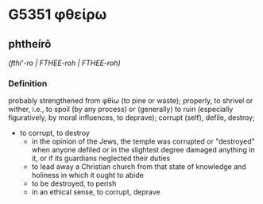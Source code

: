 # G5351 φθείρω

## phtheírō

_(fthi'-ro | FTHEE-roh | FTHEE-roh)_

### Definition

probably strengthened from φθίω (to pine or waste); properly, to shrivel or wither, i.e., to spoil (by any process) or (generally) to ruin (especially figuratively, by moral influences, to deprave); corrupt (self), defile, destroy; 

- to corrupt, to destroy
  - in the opinion of the Jews, the temple was corrupted or &quot;destroyed&quot; when anyone defiled or in the slightest degree damaged anything in it, or if its guardians neglected their duties
  - to lead away a Christian church from that state of knowledge and holiness in which it ought to abide
  - to be destroyed, to perish
  - in an ethical sense, to corrupt, deprave

